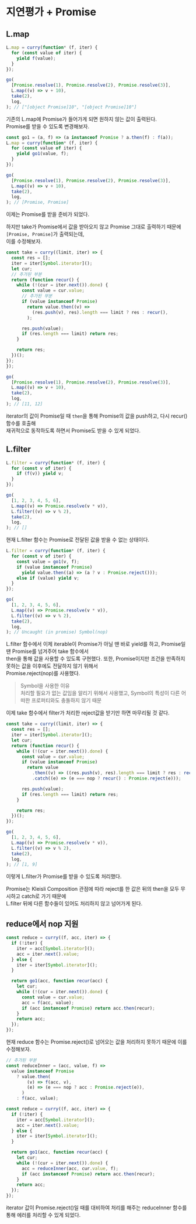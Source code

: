 # 지연평가 + Promise
## L.map
```javascript
L.map = curry(function* (f, iter) {
  for (const value of iter) {
    yield f(value);
  }
});

go(
  [Promise.resolve(1), Promise.resolve(2), Promise.resolve(3)],
  L.map((v) => v + 10),
  take(2),
  log,
); // ["[object Promise]10", "[object Promise]10"]
```
기존의 L.map에 Promise가 들어가게 되면 원하지 않는 값이 출력된다.<br>
Promise를 받을 수 있도록 변경해보자.
```javascript
const go1 = (a, f) => (a instanceof Promise ? a.then(f) : f(a));
L.map = curry(function* (f, iter) {
  for (const value of iter) {
    yield go1(value, f);
  }
});

go(
  [Promise.resolve(1), Promise.resolve(2), Promise.resolve(3)],
  L.map((v) => v + 10),
  take(2),
  log,
); // [Promise, Promise]
```
이제는 Promise를 받을 준비가 되었다.

하지만 take가 Promise에서 값을 받아오지 않고 Promise 그대로 출력하기 때문에 `[Promise, Promise]`가 출력되는데,<br>
이를 수정해보자.

```javascript
const take = curry((limit, iter) => {
  const res = [];
  iter = iter[Symbol.iterator]();
  let cur;
  // 추가된 부분
  return (function recur() {
    while (!(cur = iter.next()).done) {
      const value = cur.value;
      // 추가된 부분
      if (value instanceof Promise)
        return value.then((v) =>
          (res.push(v), res).length === limit ? res : recur(),
        );

      res.push(value);
      if (res.length === limit) return res;
    }

    return res;
  })();
});
});

go(
  [Promise.resolve(1), Promise.resolve(2), Promise.resolve(3)],
  L.map((v) => v + 10),
  take(2),
  log,
); // [11, 12]
```
iterator의 값이 Promise일 때 `then`을 통해 Promise의 값을 push하고, 다시 recur() 함수를 호출해<br>
재귀적으로 동작하도록 하면서 Promise도 받을 수 있게 되었다.

## L.filter
```javascript
L.filter = curry(function* (f, iter) {
  for (const v of iter) {
    if (f(v)) yield v;
  }
});

go(
  [1, 2, 3, 4, 5, 6],
  L.map((v) => Promise.resolve(v * v)),
  L.filter((v) => v % 2),
  take(2),
  log,
); // []
```
현재 L.filter 함수는 Promise로 전달된 값을 받을 수 없는 상태이다.
```javascript
L.filter = curry(function* (f, iter) {
  for (const v of iter) {
    const value = go1(v, f);
    if (value instanceof Promise)
      yield value.then((a) => (a ? v : Promise.reject()));
    else if (value) yield v;
  }
});

go(
  [1, 2, 3, 4, 5, 6],
  L.map((v) => Promise.resolve(v * v)),
  L.filter((v) => v % 2),
  take(2),
  log,
); // Uncaught (in promise) Symbol(nop)
```
L.filter 함수에서 이제 iterable이 Promise가 아닐 땐 바로 yield를 하고, Promise일 땐 Promise를 넘겨주어 take 함수에서<br>
then을 통해 값을 사용할 수 있도록 구현했다. 또한, Promise이지만 조건을 만족하지 못하는 값을 이후에도 전달하지 않기 위해서<br>
Promise.reject(nop)를 사용했다.
> Symbol을 사용한 이유 <br> 처리할 필요가 없는 값임을 알리기 위해서 사용했고, Symbol의 특성이 다른 어떠한 프로퍼티와도 충돌하지 않기 때문

이제 take 함수에서 filter가 처리한 reject값을 받기만 하면 마무리될 것 같다.
```javascript
const take = curry((limit, iter) => {
  const res = [];
  iter = iter[Symbol.iterator]();
  let cur;
  return (function recur() {
    while (!(cur = iter.next()).done) {
      const value = cur.value;
      if (value instanceof Promise)
        return value
          .then((v) => ((res.push(v), res).length === limit ? res : recur()))
          .catch((e) => (e === nop ? recur() : Promise.reject(e)));

      res.push(value);
      if (res.length === limit) return res;
    }

    return res;
  })();
});

go(
  [1, 2, 3, 4, 5, 6],
  L.map((v) => Promise.resolve(v * v)),
  L.filter((v) => v % 2),
  take(2),
  log,
); // [1, 9]
```
이렇게 L.filter가 Promise를 받을 수 있도록 처리했다.

Promise는 Kleisli Composition 관점에 따라 reject를 한 값은 뒤의 then을 모두 무시하고 catch로 가기 때문에<br>
L.filter 뒤에 다른 함수들이 있어도 처리하지 않고 넘어가게 된다.

## reduce에서 nop 지원
```javascript
const reduce = curry((f, acc, iter) => {
  if (!iter) {
    iter = acc[Symbol.iterator]();
    acc = iter.next().value;
  } else {
    iter = iter[Symbol.iterator]();
  }

  return go1(acc, function recur(acc) {
    let cur;
    while (!(cur = iter.next()).done) {
      const value = cur.value;
      acc = f(acc, value);
      if (acc instanceof Promise) return acc.then(recur);
    }
    return acc;
  });
});
```
현재 reduce 함수는 Promise.reject()로 넘어오는 값을 처리하지 못하기 때문에 이를 수정해보자.
```javascript
// 추가된 부분
const reduceInner = (acc, value, f) =>
  value instanceof Promise
    ? value.then(
        (v) => f(acc, v),
        (e) => (e === nop ? acc : Promise.reject(e)),
      )
    : f(acc, value);

const reduce = curry((f, acc, iter) => {
  if (!iter) {
    iter = acc[Symbol.iterator]();
    acc = iter.next().value;
  } else {
    iter = iter[Symbol.iterator]();
  }

  return go1(acc, function recur(acc) {
    let cur;
    while (!(cur = iter.next()).done) {
      acc = reduceInner(acc, cur.value, f);
      if (acc instanceof Promise) return acc.then(recur);
    }
    return acc;
  });
});
```
iterator 값이 Promise.reject()일 때를 대비하여 처리를 해주는 reduceInner 함수를 통해 에러를 처리할 수 있게 되었다.
